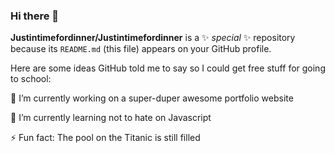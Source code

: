 ### Hi there 👋


**Justintimefordinner/Justintimefordinner** is a ✨ _special_ ✨ repository because its `README.md` (this file) appears on your GitHub profile.

Here are some ideas GitHub told me to say so I could get free stuff for going to school:

🔭 I’m currently working on a super-duper awesome portfolio website

🌱 I’m currently learning not to hate on Javascript

⚡ Fun fact: The pool on the Titanic is still filled
